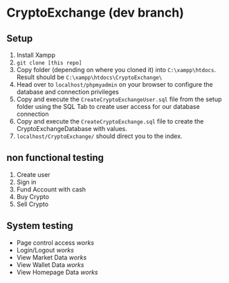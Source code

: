 # CryptoExchange (dev branch)

## Setup 

1. Install Xampp 
2. `git clone [this repo]` 
3. Copy folder (depending on where you cloned it) into `C:\xampp\htdocs`. Result should be `C:\xampp\htdocs\CryptoExchange\` 
4. Head over to `localhost/phpmyadmin` on your browser to configure the database and connection privileges 
5. Copy and execute the `CreateCryptoExchangeUser.sql` file from the setup folder using the SQL Tab to create user access for our database connection
6. Copy and execute the `CreateCryptoExchange.sql` file to create the CryptoExchangeDatabase with values. 
7. `localhost/CryptoExchange/` should direct you to the index. 



## non functional testing

1. Create user
2. Sign in 
3. Fund Account with cash
4. Buy Crypto 
5. Sell Crypto 


## System testing

- Page control access *works*
- Login/Logout *works*
- View Market Data *works*
- View Wallet Data *works*
- View Homepage Data *works*
